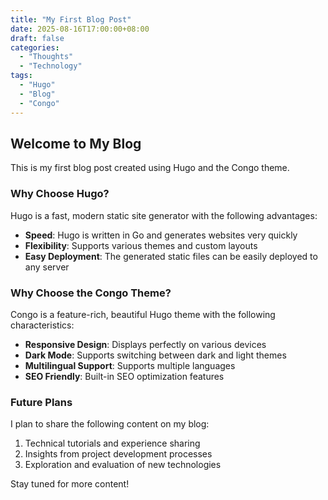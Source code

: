 ```yaml
---
title: "My First Blog Post"
date: 2025-08-16T17:00:00+08:00
draft: false
categories:
  - "Thoughts"
  - "Technology"
tags:
  - "Hugo"
  - "Blog"
  - "Congo"
---
```


## Welcome to My Blog

This is my first blog post created using Hugo and the Congo theme.

### Why Choose Hugo?

Hugo is a fast, modern static site generator with the following advantages:

- **Speed**: Hugo is written in Go and generates websites very quickly
- **Flexibility**: Supports various themes and custom layouts
- **Easy Deployment**: The generated static files can be easily deployed to any server

### Why Choose the Congo Theme?

Congo is a feature-rich, beautiful Hugo theme with the following characteristics:

- **Responsive Design**: Displays perfectly on various devices
- **Dark Mode**: Supports switching between dark and light themes
- **Multilingual Support**: Supports multiple languages
- **SEO Friendly**: Built-in SEO optimization features

### Future Plans

I plan to share the following content on my blog:

1. Technical tutorials and experience sharing
2. Insights from project development processes
3. Exploration and evaluation of new technologies

Stay tuned for more content!